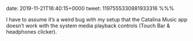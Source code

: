 date: 2019-11-21T16:40:15+0000
tweet: 1197555330881933316
%%%

I have to assume it’s a weird bug with my setup that the Catalina Music app doesn’t work with the system media playback controls (Touch Bar &amp; headphones clicker).
